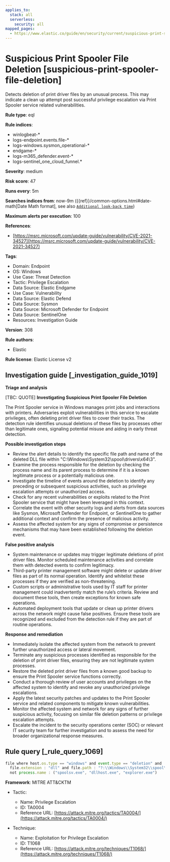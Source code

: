 ```yaml
---
applies_to:
  stack: all
  serverless:
    security: all
mapped_pages:
  - https://www.elastic.co/guide/en/security/current/suspicious-print-spooler-file-deletion.html
---
```


# Suspicious Print Spooler File Deletion [suspicious-print-spooler-file-deletion]

Detects deletion of print driver files by an unusual process. This may indicate a clean up attempt post successful privilege escalation via Print Spooler service related vulnerabilities.

**Rule type**: eql

**Rule indices**:

* winlogbeat-*
* logs-endpoint.events.file-*
* logs-windows.sysmon_operational-*
* endgame-*
* logs-m365_defender.event-*
* logs-sentinel_one_cloud_funnel.*

**Severity**: medium

**Risk score**: 47

**Runs every**: 5m

**Searches indices from**: now-9m ({{ref}}/common-options.html#date-math[Date Math format], see also [`Additional look-back time`](docs-content://solutions/security/detect-and-alert/create-detection-rule.md#rule-schedule))

**Maximum alerts per execution**: 100

**References**:

* [https://msrc.microsoft.com/update-guide/vulnerability/CVE-2021-34527](https://msrc.microsoft.com/update-guide/vulnerability/CVE-2021-34527)

**Tags**:

* Domain: Endpoint
* OS: Windows
* Use Case: Threat Detection
* Tactic: Privilege Escalation
* Data Source: Elastic Endgame
* Use Case: Vulnerability
* Data Source: Elastic Defend
* Data Source: Sysmon
* Data Source: Microsoft Defender for Endpoint
* Data Source: SentinelOne
* Resources: Investigation Guide

**Version**: 308

**Rule authors**:

* Elastic

**Rule license**: Elastic License v2

## Investigation guide [_investigation_guide_1019]

**Triage and analysis**

[TBC: QUOTE]
**Investigating Suspicious Print Spooler File Deletion**

The Print Spooler service in Windows manages print jobs and interactions with printers. Adversaries exploit vulnerabilities in this service to escalate privileges, often deleting print driver files to cover their tracks. The detection rule identifies unusual deletions of these files by processes other than legitimate ones, signaling potential misuse and aiding in early threat detection.

**Possible investigation steps**

* Review the alert details to identify the specific file path and name of the deleted DLL file within "C:\Windows\System32\spool\drivers\x64\3\".
* Examine the process responsible for the deletion by checking the process name and its parent process to determine if it is a known legitimate process or a potentially malicious one.
* Investigate the timeline of events around the deletion to identify any preceding or subsequent suspicious activities, such as privilege escalation attempts or unauthorized access.
* Check for any recent vulnerabilities or exploits related to the Print Spooler service that might have been leveraged in this context.
* Correlate the event with other security logs and alerts from data sources like Sysmon, Microsoft Defender for Endpoint, or SentinelOne to gather additional context and confirm the presence of malicious activity.
* Assess the affected system for any signs of compromise or persistence mechanisms that may have been established following the deletion event.

**False positive analysis**

* System maintenance or updates may trigger legitimate deletions of print driver files. Monitor scheduled maintenance activities and correlate them with detected events to confirm legitimacy.
* Third-party printer management software might delete or update driver files as part of its normal operation. Identify and whitelist these processes if they are verified as non-threatening.
* Custom scripts or administrative tools used by IT staff for printer management could inadvertently match the rule’s criteria. Review and document these tools, then create exceptions for known safe operations.
* Automated deployment tools that update or clean up printer drivers across the network might cause false positives. Ensure these tools are recognized and excluded from the detection rule if they are part of routine operations.

**Response and remediation**

* Immediately isolate the affected system from the network to prevent further unauthorized access or lateral movement.
* Terminate any suspicious processes identified as responsible for the deletion of print driver files, ensuring they are not legitimate system processes.
* Restore the deleted print driver files from a known good backup to ensure the Print Spooler service functions correctly.
* Conduct a thorough review of user accounts and privileges on the affected system to identify and revoke any unauthorized privilege escalations.
* Apply the latest security patches and updates to the Print Spooler service and related components to mitigate known vulnerabilities.
* Monitor the affected system and network for any signs of further suspicious activity, focusing on similar file deletion patterns or privilege escalation attempts.
* Escalate the incident to the security operations center (SOC) or relevant IT security team for further investigation and to assess the need for broader organizational response measures.


## Rule query [_rule_query_1069]

```js
file where host.os.type == "windows" and event.type == "deletion" and
  file.extension : "dll" and file.path : "?:\\Windows\\System32\\spool\\drivers\\x64\\3\\*.dll" and
  not process.name : ("spoolsv.exe", "dllhost.exe", "explorer.exe")
```

**Framework**: MITRE ATT&CKTM

* Tactic:

    * Name: Privilege Escalation
    * ID: TA0004
    * Reference URL: [https://attack.mitre.org/tactics/TA0004/](https://attack.mitre.org/tactics/TA0004/)

* Technique:

    * Name: Exploitation for Privilege Escalation
    * ID: T1068
    * Reference URL: [https://attack.mitre.org/techniques/T1068/](https://attack.mitre.org/techniques/T1068/)



